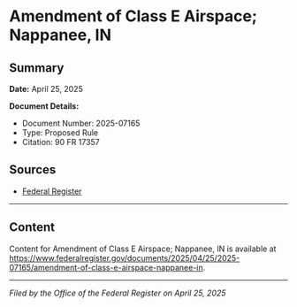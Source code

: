# Amendment of Class E Airspace; Nappanee, IN

## Summary

**Date:** April 25, 2025

**Document Details:**
- Document Number: 2025-07165
- Type: Proposed Rule
- Citation: 90 FR 17357

## Sources
- [Federal Register](https://www.federalregister.gov/documents/2025/04/25/2025-07165/amendment-of-class-e-airspace-nappanee-in)

---

## Content

Content for Amendment of Class E Airspace; Nappanee, IN is available at https://www.federalregister.gov/documents/2025/04/25/2025-07165/amendment-of-class-e-airspace-nappanee-in.

---

*Filed by the Office of the Federal Register on April 25, 2025*
